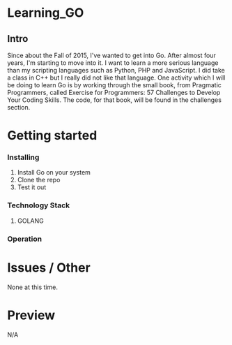 # Learning_GO
## Intro

Since about the Fall of 2015, I've wanted to get into Go. After almost four years,
I'm starting to move into it. I want to learn a more serious language than my
scripting languages such as Python, PHP and JavaScript. I did take a class in C++
but I really did not like that language. One activity which I will be doing to
learn Go is by working through the small book, from Pragmatic Programmers, called
Exercise for Programmers: 57 Challenges to Develop Your Coding Skills. The code,
for that book, will be found in the challenges section. 


# Getting started
### Installing

1. Install Go on your system
2. Clone the repo
3. Test it out

### Technology Stack

1. GOLANG

### Operation



# Issues / Other

None at this time.

# Preview

N/A
